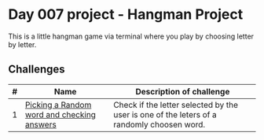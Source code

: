 # Day 007 project - Hangman Project

This is a little hangman game via terminal where you play by choosing letter by letter.

## Challenges

| # | Name | Description of challenge |
| --- | --- | --- |
| 1 | [Picking a Random word and checking answers](../challenges/challenge1.py) | Check if the letter selected by the user is one of the leters of a randomly choosen word. |